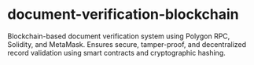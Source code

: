 # document-verification-blockchain
Blockchain-based document verification system using Polygon RPC, Solidity, and MetaMask. Ensures secure, tamper-proof, and decentralized record validation using smart contracts and cryptographic hashing.
